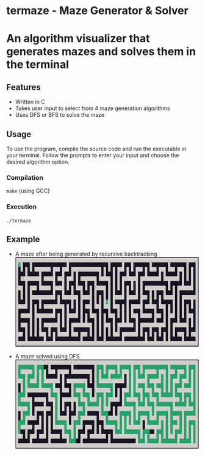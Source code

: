 # termaze - Maze Generator & Solver

# An algorithm visualizer that generates mazes and solves them in the terminal

## Features

- Written in C
- Takes user input to select from 4 maze generation algorithms
- Uses DFS or BFS to solve the maze

## Usage

To use the program, compile the source code and run the executable in your terminal. Follow the prompts to enter your input and choose the desired algorithm option.

### Compilation

`make` (using GCC)

### Execution

`./termaze`

## Example

- A maze after being generated by recursive backtracking
  ![Generate Maze](maze_generated.png)

- A maze solved using DFS  
  ![Solved Maze](maze_solved.png)
